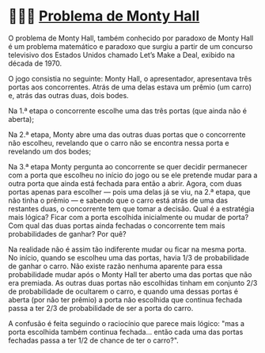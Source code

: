 # 🚪🚪🚪 <a href="https://brunohubner-monty-hall.vercel.app">Problema de Monty Hall</a>

O problema de Monty Hall, também conhecido por paradoxo de Monty Hall é um problema matemático e paradoxo que surgiu a partir de um concurso televisivo dos Estados Unidos chamado Let’s Make a Deal, exibido na década de 1970.

O jogo consistia no seguinte: Monty Hall, o apresentador, apresentava três portas aos concorrentes. Atrás de uma delas estava um prêmio (um carro) e, atrás das outras duas, dois bodes.

Na 1.ª etapa o concorrente escolhe uma das três portas (que ainda não é aberta);

Na 2.ª etapa, Monty abre uma das outras duas portas que o concorrente não escolheu, revelando que o carro não se encontra nessa porta e revelando um dos bodes;

Na 3.ª etapa Monty pergunta ao concorrente se quer decidir permanecer com a porta que escolheu no início do jogo ou se ele pretende mudar para a outra porta que ainda está fechada para então a abrir. Agora, com duas portas apenas para escolher — pois uma delas já se viu, na 2.ª etapa, que não tinha o prêmio — e sabendo que o carro está atrás de uma das restantes duas, o concorrente tem que tomar a decisão.
Qual é a estratégia mais lógica? Ficar com a porta escolhida inicialmente ou mudar de porta? Com qual das duas portas ainda fechadas o concorrente tem mais probabilidades de ganhar? Por quê?

Na realidade não é assim tão indiferente mudar ou ficar na mesma porta. No início, quando se escolheu uma das portas, havia 1/3 de probabilidade de ganhar o carro. Não existe razão nenhuma aparente para essa probabilidade mudar após o Monty Hall ter aberto uma das portas que não era premiada. As outras duas portas não escolhidas tinham em conjunto 2/3 de probabilidade de ocultarem o carro, e quando uma dessas portas é aberta (por não ter prêmio) a porta não escolhida que continua fechada passa a ter 2/3 de probabilidade de ser a porta do carro.

A confusão é feita seguindo o raciocínio que parece mais lógico: "mas a porta escolhida também continua fechada... então cada uma das portas fechadas passa a ter 1/2 de chance de ter o carro?".
